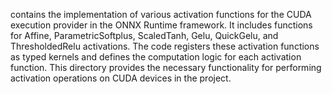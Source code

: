 contains the implementation of various activation functions for the CUDA execution provider in the ONNX Runtime framework. It includes functions for Affine, ParametricSoftplus, ScaledTanh, Gelu, QuickGelu, and ThresholdedRelu activations. The code registers these activation functions as typed kernels and defines the computation logic for each activation function. This directory provides the necessary functionality for performing activation operations on CUDA devices in the project.